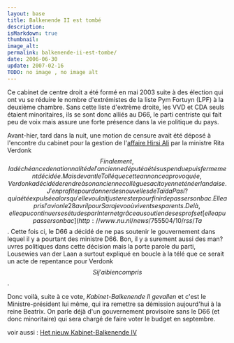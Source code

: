 ```yaml
---
layout: base
title: Balkenende II est tombé
description: 
isMarkdown: true
thumbnail: 
image_alt: 
permalink: balkenende-ii-est-tombe/
date: 2006-06-30
update: 2007-02-16
TODO: no image , no image alt 
---
```




Ce cabinet de centre droit a été formé en mai 2003 suite à des élection qui ont vu se réduire le nombre d'extrémistes de la liste Pym Fortuyn (LPF) à la deuxième chambre. Sans cette liste d'extrème droite, les VVD et CDA seuls étaient minoritaires, ils se sont donc alliés au D66, le parti centriste qui fait peu de voix mais assure une forte présence dans la vie politique du pays.

Avant-hier, tard dans la nuit, une motion de censure avait été déposé à l'encontre du cabinet pour la gestion de l'[affaire Hirsi Ali](/l-affaire-ayaan-hirsi-ali) par la ministre Rita Verdonk $$Finalement, la déchéance de nationnalité de l'ancienne député a été suspendue puis fermement décidée. Mais devant le Tollé que cette annonce a provoquée, Verdonk a décidé de rendre à son ancienne collègue sa citoyenneté néerlandaise. J'en profite pour donner des nouvelles de Taïda Pasi? qui a été expulsée alors qu'elle voulait juste rester pour finir de passer son bac. Elle a pris l'avion le 28 avril pour Sarajevo où vivent ses parents. De là, elle a pu continuer ses études par Internet grâce au soutien de ses profs et [elle a pu passer son bac](http://www.nu.nl/news/755504/10/rss/Ta%EFda_Pasic_geslaagd_voor_eindexamen.html). $$. Cette fois ci, le D66 a décidé de ne pas soutenir le gouvernement dans lequel il y a pourtant des ministre D66. Bon, il y a surement aussi des man?uvres politiques dans cette décision mais la porte parole du parti, Lousewies van der Laan a surtout expliqué en boucle à la télé que ce serait un acte de repentance pour Verdonk$$Si j'ai bien compris$$.

Donc voilà, suite à ce vote, *Kabinet-Balkenende II gevallen* et c'est le Ministre-président lui même, qui ira remettre sa démission aujourd'hui à la reine Beatrix. On parle déjà d'un gouvernement provisoire sans le D66 (et donc minoritaire) qui sera chargé de faire voter le budget en septembre.

voir aussi : [Het nieuw Kabinet-Balkenende IV](/nieuw-kabinet-balkenende-iv)